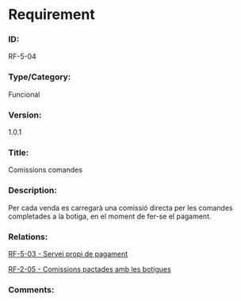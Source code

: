 # Requirement

### ID:
RF-5-04

### Type/Category:
Funcional

### Version:
1.0.1

### Title:
Comissions comandes

### Description:
Per cada venda es carregarà una comissió directa per les comandes completades a la botiga, en el moment de fer-se el pagament.

### Relations:
[RF-5-03 - Servei propi de pagament](./RF-5-03.md)

[RF-2-05 - Comissions pactades amb les botigues](../botiguers/RF-2-05.md)

### Comments: